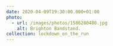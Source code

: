 ```yaml
---
date: 2020-04-09T19:30:00.000+01:00
photo:
  - url: /images/photos/1586280480.jpg
    alt: Brighton Bandstand.
collection: lockdown_on_the_run
---
```

